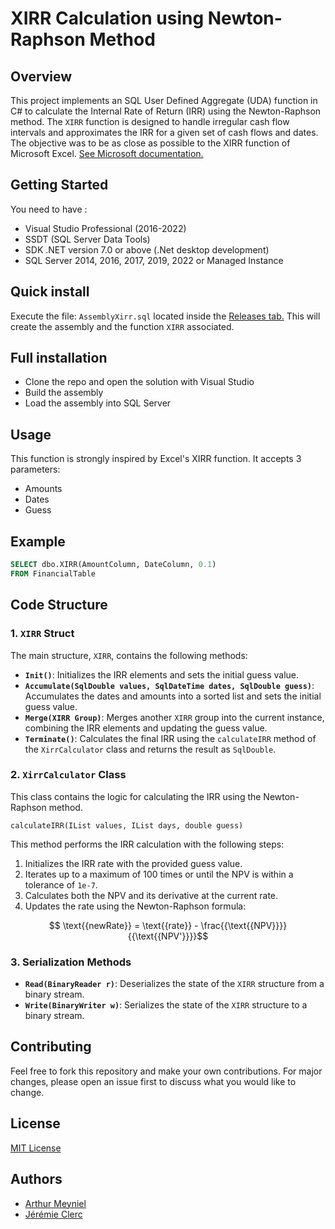 
# XIRR Calculation using Newton-Raphson Method

## Overview

This project implements an SQL User Defined Aggregate (UDA) function in C# to calculate the Internal Rate of Return (IRR) using the Newton-Raphson method. The `XIRR` function is designed to handle irregular cash flow intervals and approximates the IRR for a given set of cash flows and dates. The objective was to be as close as possible to the XIRR function of Microsoft Excel. [See Microsoft documentation.](https://support.microsoft.com/en-us/office-xirr-function-de1242ec-6477-445b-b11b-a303ad9adc9d)

## Getting Started

You need to have :

- Visual Studio Professional (2016-2022)
- SSDT (SQL Server Data Tools)
- SDK .NET version 7.0 or above (.Net desktop development)
- SQL Server 2014, 2016, 2017, 2019, 2022 or Managed Instance

## Quick install

Execute the file: `AssemblyXirr.sql` located inside the [Releases tab.](https://github.com/jeremieclerc/clr-xirr/releases)
This will create the assembly and the function `XIRR` associated.

## Full installation

- Clone the repo and open the solution with Visual Studio
- Build the assembly
- Load the assembly into SQL Server

## Usage

This function is strongly inspired by Excel's XIRR function.
It accepts 3 parameters:

- Amounts
- Dates
- Guess

## Example

```sql
SELECT dbo.XIRR(AmountColumn, DateColumn, 0.1)
FROM FinancialTable
```

## Code Structure

### 1. `XIRR` Struct

The main structure, `XIRR`, contains the following methods:

- **`Init()`**: Initializes the IRR elements and sets the initial guess value.
- **`Accumulate(SqlDouble values, SqlDateTime dates, SqlDouble guess)`**: Accumulates the dates and amounts into a sorted list and sets the initial guess value.
- **`Merge(XIRR Group)`**: Merges another `XIRR` group into the current instance, combining the IRR elements and updating the guess value.
- **`Terminate()`**: Calculates the final IRR using the `calculateIRR` method of the `XirrCalculator` class and returns the result as `SqlDouble`.

### 2. `XirrCalculator` Class

This class contains the logic for calculating the IRR using the Newton-Raphson method.

`calculateIRR(IList values, IList days, double guess)`

This method performs the IRR calculation with the following steps:

1. Initializes the IRR rate with the provided guess value.
2. Iterates up to a maximum of 100 times or until the NPV is within a tolerance of `1e-7`.
3. Calculates both the NPV and its derivative at the current rate.
4. Updates the rate using the Newton-Raphson formula:

```math
   \text{{newRate}} = \text{{rate}} - \frac{{\text{{NPV}}}}{{\text{{NPV'}}}}
```

### 3. Serialization Methods

- **`Read(BinaryReader r)`**: Deserializes the state of the `XIRR` structure from a binary stream.
- **`Write(BinaryWriter w)`**: Serializes the state of the `XIRR` structure to a binary stream.

## Contributing

Feel free to fork this repository and make your own contributions. For major changes, please open an issue first to discuss what you would like to change.

## License

[MIT License](LICENSE)

## Authors

- [Arthur Meyniel](https://github.com/ArthurMynl)
- [Jérémie Clerc](https://github.com/jeremieclerc)
